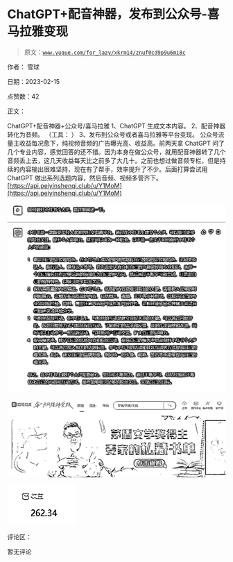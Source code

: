 # ChatGPT+配音神器，发布到公众号-喜马拉雅变现

> 原文：[`www.yuque.com/for_lazy/xkrm14/znuf0cd9p9u6mi8c`](https://www.yuque.com/for_lazy/xkrm14/znuf0cd9p9u6mi8c)

作者： 雪球

日期：2023-02-15

点赞数：42

正文：

ChatGPT+配音神器+公众号/喜马拉雅 1、ChatGPT 生成文本内容。 2、配音神器转化为音频。 （工具： ） 3、发布到公众号或者喜马拉雅等平台变现。 公众号流量主收益每况愈下，纯视频音频的广告曝光高、收益高。前两天拿 ChatGPT 问了几个专业内容，感觉回答的还不错。因为本身在做公众号，就用配音神器转了几个音频丢上去，这几天收益每天比之前多了大几十。之前也想过做音频专栏，但是持续的内容输出很难坚持，现在有了帮手，效率提升了不少。后面打算尝试用 ChatGPT 做出系列选题内容，然后音频、视频多管齐下。[https://api.peiyinshenqi.club/u/Y1MoM](https://api.peiyinshenqi.club/u/Y1MoM)

![](img/343b03ea658c27ec4694934b7dcc47a4.png)  

![](img/abc7372a713cea5b1e5b37221e6dcb69.png)  

![](img/861b92c8b2e6d7190a55a1a0a86b6646.png)  

评论区：

暂无评论

